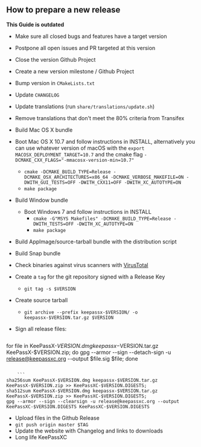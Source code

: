 ## How to prepare a new release

**This Guide is outdated**

-  Make sure all closed bugs and features have a target version
-  Postpone all open issues and PR targeted at this version
-  Close the version Github Project
-  Create a new version milestone / Github Project
-  Bump version in `CMakeLists.txt`
-  Update `CHANGELOG`
-  Update translations (run `share/translations/update.sh`)
-  Remove translations that don't meet the 80% criteria from Transifex
-  Build Mac OS X bundle
  - Boot Mac OS X 10.7 and follow instructions in INSTALL, alternatively you can use whatever version of macOS with the `export MACOSX_DEPLOYMENT_TARGET=10.7` and the cmake flag `-DCMAKE_CXX_FLAGS="-mmacosx-version-min=10.7"`
    - `cmake -DCMAKE_BUILD_TYPE=Release -DCMAKE_OSX_ARCHITECTURES=x86_64 -DCMAKE_VERBOSE_MAKEFILE=ON -DWITH_GUI_TESTS=OFF -DWITH_CXX11=OFF -DWITH_XC_AUTOTYPE=ON`
    - `make package`
- Build Window bundle
  - Boot Windows 7 and follow instructions in INSTALL
    - `cmake -G"MSYS Makefiles" -DCMAKE_BUILD_TYPE=Release -DWITH_TESTS=OFF -DWITH_XC_AUTOTYPE=ON`
    - `make package`
- Build AppImage/source-tarball bundle with the distribution script
- Build Snap bundle
- Check binaries against virus scanners with [VirusTotal](https://www.virustotal.com/)
- Create a `tag` for the git repository signed with a Release Key
   - `git tag -s $VERSION`
- Create source tarball
   - `git archive --prefix keepassx-$VERSION/ -o keepassx-$VERSION.tar.gz $VERSION`
- Sign all release files:

    ```
for file in KeePassX-$VERSION.dmg keepassx-$VERSION.tar.gz KeePassX-$VERSION.zip; do gpg --armor --sign --detach-sign -u release@keepassxc.org --output $file.sig $file; done
```

    ```
sha256sum KeePassX-$VERSION.dmg keepassx-$VERSION.tar.gz KeePassX-$VERSION.zip >> KeePassXC-$VERSION.DIGESTS; 
sha512sum KeePassX-$VERSION.dmg keepassx-$VERSION.tar.gz KeePassX-$VERSION.zip >> KeePassXC-$VERSION.DIGESTS; 
gpg --armor --sign --clearsign -u release@keepassxc.org --output KeePassXC-$VERSION.DIGESTS KeePassXC-$VERSION.DIGESTS
```

- Upload files in the Github Release
- `git push origin master $TAG`
- Update the website with Changelog and links to downloads
- Long life KeePassXC

